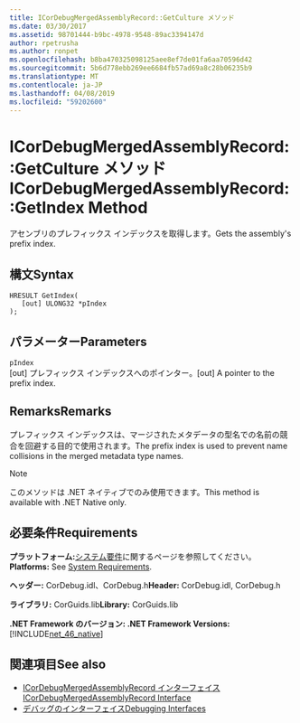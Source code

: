 ```yaml
---
title: ICorDebugMergedAssemblyRecord::GetCulture メソッド
ms.date: 03/30/2017
ms.assetid: 98701444-b9bc-4978-9548-89ac3394147d
author: rpetrusha
ms.author: ronpet
ms.openlocfilehash: b8ba470325098125aee8ef7de01fa6aa70596d42
ms.sourcegitcommit: 5b6d778ebb269ee6684fb57ad69a8c28b06235b9
ms.translationtype: MT
ms.contentlocale: ja-JP
ms.lasthandoff: 04/08/2019
ms.locfileid: "59202600"
---
```

# <a name="icordebugmergedassemblyrecordgetindex-method"></a><span data-ttu-id="36374-102">ICorDebugMergedAssemblyRecord::GetCulture メソッド</span><span class="sxs-lookup"><span data-stu-id="36374-102">ICorDebugMergedAssemblyRecord::GetIndex Method</span></span>
<span data-ttu-id="36374-103">アセンブリのプレフィックス インデックスを取得します。</span><span class="sxs-lookup"><span data-stu-id="36374-103">Gets the assembly's prefix index.</span></span>  
  
## <a name="syntax"></a><span data-ttu-id="36374-104">構文</span><span class="sxs-lookup"><span data-stu-id="36374-104">Syntax</span></span>  
  
```  
HRESULT GetIndex(  
   [out] ULONG32 *pIndex  
);  
```  
  
## <a name="parameters"></a><span data-ttu-id="36374-105">パラメーター</span><span class="sxs-lookup"><span data-stu-id="36374-105">Parameters</span></span>  
 `pIndex`  
 <span data-ttu-id="36374-106">[out] プレフィックス インデックスへのポインター。</span><span class="sxs-lookup"><span data-stu-id="36374-106">[out] A pointer to the prefix index.</span></span>  
  
## <a name="remarks"></a><span data-ttu-id="36374-107">Remarks</span><span class="sxs-lookup"><span data-stu-id="36374-107">Remarks</span></span>  
 <span data-ttu-id="36374-108">プレフィックス インデックスは、マージされたメタデータの型名での名前の競合を回避する目的で使用されます。</span><span class="sxs-lookup"><span data-stu-id="36374-108">The prefix index is used to prevent name collisions in the merged metadata type names.</span></span>  
  
> [!NOTE]
>  <span data-ttu-id="36374-109">このメソッドは .NET ネイティブでのみ使用できます。</span><span class="sxs-lookup"><span data-stu-id="36374-109">This method is available with .NET Native only.</span></span>  
  
## <a name="requirements"></a><span data-ttu-id="36374-110">必要条件</span><span class="sxs-lookup"><span data-stu-id="36374-110">Requirements</span></span>  
 <span data-ttu-id="36374-111">**プラットフォーム:**[システム要件](../../../../docs/framework/get-started/system-requirements.md)に関するページを参照してください。</span><span class="sxs-lookup"><span data-stu-id="36374-111">**Platforms:** See [System Requirements](../../../../docs/framework/get-started/system-requirements.md).</span></span>  
  
 <span data-ttu-id="36374-112">**ヘッダー:** CorDebug.idl、CorDebug.h</span><span class="sxs-lookup"><span data-stu-id="36374-112">**Header:** CorDebug.idl, CorDebug.h</span></span>  
  
 <span data-ttu-id="36374-113">**ライブラリ:** CorGuids.lib</span><span class="sxs-lookup"><span data-stu-id="36374-113">**Library:** CorGuids.lib</span></span>  
  
 **<span data-ttu-id="36374-114">.NET Framework のバージョン: </span><span class="sxs-lookup"><span data-stu-id="36374-114">.NET Framework Versions:</span></span>** [!INCLUDE[net_46_native](../../../../includes/net-46-native-md.md)]  
  
## <a name="see-also"></a><span data-ttu-id="36374-115">関連項目</span><span class="sxs-lookup"><span data-stu-id="36374-115">See also</span></span>

- [<span data-ttu-id="36374-116">ICorDebugMergedAssemblyRecord インターフェイス</span><span class="sxs-lookup"><span data-stu-id="36374-116">ICorDebugMergedAssemblyRecord Interface</span></span>](../../../../docs/framework/unmanaged-api/debugging/icordebugmergedassemblyrecord-interface.md)
- [<span data-ttu-id="36374-117">デバッグのインターフェイス</span><span class="sxs-lookup"><span data-stu-id="36374-117">Debugging Interfaces</span></span>](../../../../docs/framework/unmanaged-api/debugging/debugging-interfaces.md)
